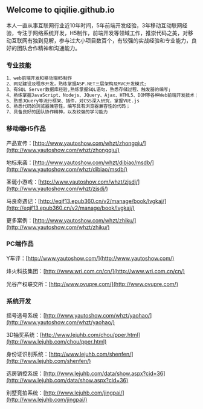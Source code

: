 ## Welcome to qiqilie.github.io

本人一直从事互联网行业近10年时间，5年前端开发经验，3年移动互动联网经验，专注于网络系统开发，H5制作，前端开发等领域工作，推崇代码之美，对移动互联网有独到见解，参与过大小项目数百个，有较强的实战经验和专业能力，良好的团队合作精神和沟通能力。

### 专业技能

```markdown
1、web前端开发和移动端H5制作
2、网站建设及程序开发，熟练掌握ASP.NET三层架构及MVC开发模式; 
3、有SQL Server数据库经验,熟练掌握SQL语句，熟悉存储过程、触发器的编写; 
4、熟练掌握JavaScript、Nodejs、JQuery、Ajax、HTML5、DOM等各种Web前端开发技术； 
5、熟悉JQuery等流行框架、插件，对CSS深入研究，掌握VUE.js
6、熟悉代码的浏览器兼容性，编写具有浏览器兼容性的代码； 
7、具备良好的团队协作精神，以及较强的学习能力
```

### 移动端H5作品

产品宣传：[http://www.yautoshow.com/whzt/zhongqiu/](http://www.yautoshow.com/whzt/zhongqiu/)

地标来袭：[http://www.yautoshow.com/whzt/dibiao/msdb/](http://www.yautoshow.com/whzt/dibiao/msdb/)

圣诞小游戏：[http://www.yautoshow.com/whzt/zjsdj/](http://www.yautoshow.com/whzt/zjsdj/)

马良奇遇记：[http://eqjf13.epub360.cn/v2/manage/book/lvgkaj/](http://eqjf13.epub360.cn/v2/manage/book/lvgkaj/)

更多案例：[http://www.yautoshow.com/whzt/zhiku/](http://www.yautoshow.com/whzt/zhiku/)

### PC端作品

Y车评：[http://www.yautoshow.com/](http://www.yautoshow.com/)

烽火科技集团：[http://www.wri.com.cn/cn/](http://www.wri.com.cn/cn/)

光谷产权联交所：[http://www.ovupre.com/](http://www.ovupre.com/)

### 系统开发

摇号选号系统：[http://www.yautoshow.com/whzt/yaohao/](http://www.yautoshow.com/whzt/yaohao/)

3D抽奖系统：[http://www.lejuhb.com/chou/pper.html](http://www.lejuhb.com/chou/pper.html)

身份证识别系统：[http://www.lejuhb.com/shenfen/](http://www.lejuhb.com/shenfen/)

选房销控系统：[http://www.lejuhb.com/data/show.aspx?cid=36](http://www.lejuhb.com/data/show.aspx?cid=36)

别墅竞拍系统：[http://www.lejuhb.com/jingpai/](http://www.lejuhb.com/jingpai/)
